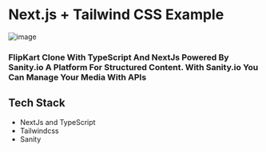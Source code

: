 # Next.js + Tailwind CSS Example

![image](https://user-images.githubusercontent.com/91791834/176940879-6b7be4e7-968b-49b1-8cf2-bf1756379e73.png)

### FlipKart Clone With TypeScript And NextJs Powered By Sanity.io A Platform For Structured Content. With Sanity.io You Can Manage Your Media With APIs

## Tech Stack
  - NextJs and TypeScript
  - Tailwindcss
  - Sanity
